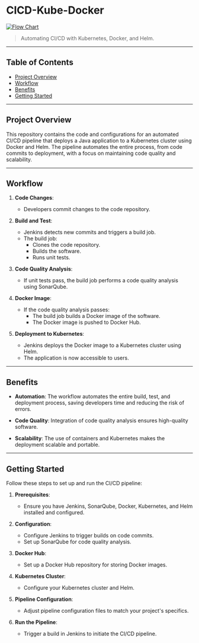 # CICD-Kube-Docker

[![Flow Chart](https://drive.google.com/uc?id=13fSS1P2OGf3Ky0PfDCZ3eB_jnXDQQWxN)](https://drive.google.com/file/d/13fSS1P2OGf3Ky0PfDCZ3eB_jnXDQQWxN/view?usp=sharing)


> Automating CI/CD with Kubernetes, Docker, and Helm.

---

## Table of Contents

- [Project Overview](#project-overview)
- [Workflow](#workflow)
- [Benefits](#benefits)
- [Getting Started](#getting-started)


---

## Project Overview

This repository contains the code and configurations for an automated CI/CD pipeline that deploys a Java application to a Kubernetes cluster using Docker and Helm. The pipeline automates the entire process, from code commits to deployment, with a focus on maintaining code quality and scalability.

---

## Workflow

1. **Code Changes**:
   - Developers commit changes to the code repository.

2. **Build and Test**:
   - Jenkins detects new commits and triggers a build job.
   - The build job:
     - Clones the code repository.
     - Builds the software.
     - Runs unit tests.

3. **Code Quality Analysis**:
   - If unit tests pass, the build job performs a code quality analysis using SonarQube.

4. **Docker Image**:
   - If the code quality analysis passes:
     - The build job builds a Docker image of the software.
     - The Docker image is pushed to Docker Hub.

5. **Deployment to Kubernetes**:
   - Jenkins deploys the Docker image to a Kubernetes cluster using Helm.
   - The application is now accessible to users.

---

## Benefits

- **Automation**: The workflow automates the entire build, test, and deployment process, saving developers time and reducing the risk of errors.

- **Code Quality**: Integration of code quality analysis ensures high-quality software.

- **Scalability**: The use of containers and Kubernetes makes the deployment scalable and portable.

---

## Getting Started

Follow these steps to set up and run the CI/CD pipeline:

1. **Prerequisites**:
   - Ensure you have Jenkins, SonarQube, Docker, Kubernetes, and Helm installed and configured.

2. **Configuration**:
   - Configure Jenkins to trigger builds on code commits.
   - Set up SonarQube for code quality analysis.

3. **Docker Hub**:
   - Set up a Docker Hub repository for storing Docker images.

4. **Kubernetes Cluster**:
   - Configure your Kubernetes cluster and Helm.

5. **Pipeline Configuration**:
   - Adjust pipeline configuration files to match your project's specifics.

6. **Run the Pipeline**:
   - Trigger a build in Jenkins to initiate the CI/CD pipeline.

